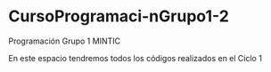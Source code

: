# CursoProgramaci-nGrupo1-2
Programación Grupo 1 MINTIC

En este espacio tendremos todos los códigos realizados en el Ciclo 1
